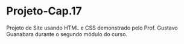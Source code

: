 # Projeto-Cap.17
 Projeto de Site usando HTML e CSS demonstrado pelo Prof. Gustavo Guanabara durante o segundo módulo do curso.
